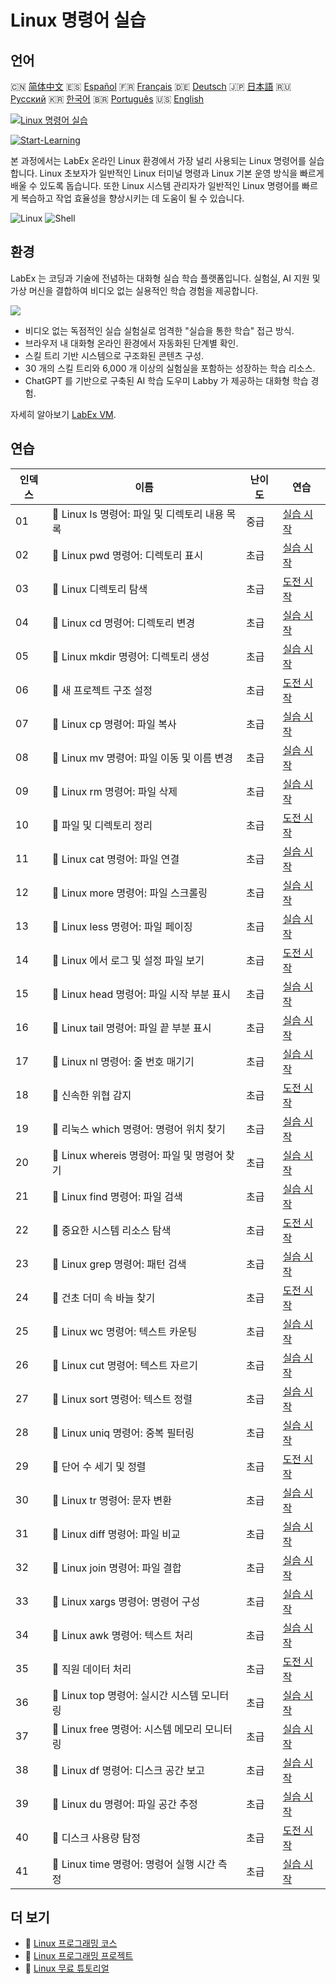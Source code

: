 # Linux 명령어 실습

## 언어

🇨🇳 [简体中文](README_zh.md) 🇪🇸 [Español](README_es.md) 🇫🇷 [Français](README_fr.md) 🇩🇪 [Deutsch](README_de.md) 🇯🇵 [日本語](README_ja.md) 🇷🇺 [Русский](README_ru.md) 🇰🇷 [한국어](README_ko.md) 🇧🇷 [Português](README_pt.md) 🇺🇸 [English](README.md) 

[![Linux 명령어 실습](https://cover-creator.labex.io/linux-basic-commands-practice-online.png?lang=ko)](https://labex.io/ko/courses/linux-basic-commands-practice-online)

[![Start-Learning](https://img.shields.io/badge/Start-Learning-whitesmoke?style=for-the-badge)](https://labex.io/ko/courses/linux-basic-commands-practice-online)

본 과정에서는 LabEx 온라인 Linux 환경에서 가장 널리 사용되는 Linux 명령어를 실습합니다. Linux 초보자가 일반적인 Linux 터미널 명령과 Linux 기본 운영 방식을 빠르게 배울 수 있도록 돕습니다. 또한 Linux 시스템 관리자가 일반적인 Linux 명령어를 빠르게 복습하고 작업 효율성을 향상시키는 데 도움이 될 수 있습니다.

![Linux](https://img.shields.io/badge/Linux-whitesmoke?style=for-the-badge&logo=linux)
![Shell](https://img.shields.io/badge/Shell-whitesmoke?style=for-the-badge&logo=shell)


## 환경

LabEx 는 코딩과 기술에 전념하는 대화형 실습 학습 플랫폼입니다. 실험실, AI 지원 및 가상 머신을 결합하여 비디오 없는 실용적인 학습 경험을 제공합니다.

![](https://tutorial-screenshot.getvm.io/images/vm-1725247253.png)

- 비디오 없는 독점적인 실습 실험실로 엄격한 "실습을 통한 학습" 접근 방식.
- 브라우저 내 대화형 온라인 환경에서 자동화된 단계별 확인.
- 스킬 트리 기반 시스템으로 구조화된 콘텐츠 구성.
- 30 개의 스킬 트리와 6,000 개 이상의 실험실을 포함하는 성장하는 학습 리소스.
- ChatGPT 를 기반으로 구축된 AI 학습 도우미 Labby 가 제공하는 대화형 학습 경험.

자세히 알아보기 [LabEx VM](https://support.labex.io/using-labex/virtual-machine).

## 연습

|   인덱스 | 이름                                           | 난이도   | 연습                                                                                                                              |
|----------|------------------------------------------------|----------|-----------------------------------------------------------------------------------------------------------------------------------|
|       01 | 📖 Linux ls 명령어: 파일 및 디렉토리 내용 목록 | 중급     | <a target='_blank' href='https://labex.io/ko/tutorials/linux-linux-ls-command-content-listing-219205'>실습 시작</a>               |
|       02 | 📖 Linux pwd 명령어: 디렉토리 표시             | 초급     | <a target='_blank' href='https://labex.io/ko/tutorials/linux-linux-pwd-command-directory-displaying-209734'>실습 시작</a>         |
|       03 | 🎯 Linux 디렉토리 탐색                         | 초급     | <a target='_blank' href='https://labex.io/ko/tutorials/linux-directory-navigation-387844'>도전 시작</a>                           |
|       04 | 📖 Linux cd 명령어: 디렉토리 변경              | 초급     | <a target='_blank' href='https://labex.io/ko/tutorials/linux-linux-cd-command-directory-changing-209733'>실습 시작</a>            |
|       05 | 📖 Linux mkdir 명령어: 디렉토리 생성           | 초급     | <a target='_blank' href='https://labex.io/ko/tutorials/linux-linux-mkdir-command-directory-creating-209739'>실습 시작</a>         |
|       06 | 🎯 새 프로젝트 구조 설정                       | 초급     | <a target='_blank' href='https://labex.io/ko/tutorials/linux-setting-up-a-new-project-structure-387859'>도전 시작</a>             |
|       07 | 📖 Linux cp 명령어: 파일 복사                  | 초급     | <a target='_blank' href='https://labex.io/ko/tutorials/linux-linux-cp-command-file-copying-209744'>실습 시작</a>                  |
|       08 | 📖 Linux mv 명령어: 파일 이동 및 이름 변경     | 초급     | <a target='_blank' href='https://labex.io/ko/tutorials/linux-linux-mv-command-file-moving-and-renaming-209743'>실습 시작</a>      |
|       09 | 📖 Linux rm 명령어: 파일 삭제                  | 초급     | <a target='_blank' href='https://labex.io/ko/tutorials/linux-linux-rm-command-file-removing-209741'>실습 시작</a>                 |
|       10 | 🎯 파일 및 디렉토리 정리                       | 초급     | <a target='_blank' href='https://labex.io/ko/tutorials/linux-organizing-files-and-directories-387877'>도전 시작</a>               |
|       11 | 📖 Linux cat 명령어: 파일 연결                 | 초급     | <a target='_blank' href='https://labex.io/ko/tutorials/linux-linux-cat-command-file-concatenating-210986'>실습 시작</a>           |
|       12 | 📖 Linux more 명령어: 파일 스크롤링            | 초급     | <a target='_blank' href='https://labex.io/ko/tutorials/linux-linux-more-command-file-scrolling-214299'>실습 시작</a>              |
|       13 | 📖 Linux less 명령어: 파일 페이징              | 초급     | <a target='_blank' href='https://labex.io/ko/tutorials/linux-linux-less-command-file-paging-214301'>실습 시작</a>                 |
|       14 | 🎯 Linux 에서 로그 및 설정 파일 보기           | 초급     | <a target='_blank' href='https://labex.io/ko/tutorials/linux-viewing-log-and-configuration-files-in-linux-387914'>도전 시작</a>   |
|       15 | 📖 Linux head 명령어: 파일 시작 부분 표시      | 초급     | <a target='_blank' href='https://labex.io/ko/tutorials/linux-linux-head-command-file-beginning-display-214302'>실습 시작</a>      |
|       16 | 📖 Linux tail 명령어: 파일 끝 부분 표시        | 초급     | <a target='_blank' href='https://labex.io/ko/tutorials/linux-linux-tail-command-file-end-display-214303'>실습 시작</a>            |
|       17 | 📖 Linux nl 명령어: 줄 번호 매기기             | 초급     | <a target='_blank' href='https://labex.io/ko/tutorials/linux-linux-nl-command-line-numbering-210988'>실습 시작</a>                |
|       18 | 🎯 신속한 위협 감지                            | 초급     | <a target='_blank' href='https://labex.io/ko/tutorials/linux-rapid-threat-detection-387930'>도전 시작</a>                         |
|       19 | 📖 리눅스 which 명령어: 명령어 위치 찾기       | 초급     | <a target='_blank' href='https://labex.io/ko/tutorials/linux-linux-which-command-command-locating-215210'>실습 시작</a>           |
|       20 | 📖 Linux whereis 명령어: 파일 및 명령어 찾기   | 초급     | <a target='_blank' href='https://labex.io/ko/tutorials/linux-linux-whereis-command-file-and-command-finding-215211'>실습 시작</a> |
|       21 | 📖 Linux find 명령어: 파일 검색                | 초급     | <a target='_blank' href='https://labex.io/ko/tutorials/linux-linux-find-command-file-searching-219191'>실습 시작</a>              |
|       22 | 🎯 중요한 시스템 리소스 탐색                   | 초급     | <a target='_blank' href='https://labex.io/ko/tutorials/linux-discover-critical-system-resources-388032'>도전 시작</a>             |
|       23 | 📖 Linux grep 명령어: 패턴 검색                | 초급     | <a target='_blank' href='https://labex.io/ko/tutorials/linux-linux-grep-command-pattern-searching-219192'>실습 시작</a>           |
|       24 | 🎯 건초 더미 속 바늘 찾기                      | 초급     | <a target='_blank' href='https://labex.io/ko/tutorials/linux-needle-in-the-haystack-388109'>도전 시작</a>                         |
|       25 | 📖 Linux wc 명령어: 텍스트 카운팅              | 초급     | <a target='_blank' href='https://labex.io/ko/tutorials/linux-linux-wc-command-text-counting-219200'>실습 시작</a>                 |
|       26 | 📖 Linux cut 명령어: 텍스트 자르기             | 초급     | <a target='_blank' href='https://labex.io/ko/tutorials/linux-linux-cut-command-text-cutting-219187'>실습 시작</a>                 |
|       27 | 📖 Linux sort 명령어: 텍스트 정렬              | 초급     | <a target='_blank' href='https://labex.io/ko/tutorials/linux-linux-sort-command-text-sorting-219196'>실습 시작</a>                |
|       28 | 📖 Linux uniq 명령어: 중복 필터링              | 초급     | <a target='_blank' href='https://labex.io/ko/tutorials/linux-linux-uniq-command-duplicate-filtering-219199'>실습 시작</a>         |
|       29 | 🎯 단어 수 세기 및 정렬                        | 초급     | <a target='_blank' href='https://labex.io/ko/tutorials/linux-word-count-and-sorting-388125'>도전 시작</a>                         |
|       30 | 📖 Linux tr 명령어: 문자 변환                  | 초급     | <a target='_blank' href='https://labex.io/ko/tutorials/linux-linux-tr-command-character-translating-219198'>실습 시작</a>         |
|       31 | 📖 Linux diff 명령어: 파일 비교                | 초급     | <a target='_blank' href='https://labex.io/ko/tutorials/linux-linux-diff-command-file-comparing-219189'>실습 시작</a>              |
|       32 | 📖 Linux join 명령어: 파일 결합                | 초급     | <a target='_blank' href='https://labex.io/ko/tutorials/linux-linux-join-command-file-joining-219193'>실습 시작</a>                |
|       33 | 📖 Linux xargs 명령어: 명령어 구성             | 초급     | <a target='_blank' href='https://labex.io/ko/tutorials/linux-linux-xargs-command-command-building-219201'>실습 시작</a>           |
|       34 | 📖 Linux awk 명령어: 텍스트 처리               | 초급     | <a target='_blank' href='https://labex.io/ko/tutorials/linux-linux-awk-command-text-processing-388493'>실습 시작</a>              |
|       35 | 🎯 직원 데이터 처리                            | 초급     | <a target='_blank' href='https://labex.io/ko/tutorials/linux-processing-employees-data-388132'>도전 시작</a>                      |
|       36 | 📖 Linux top 명령어: 실시간 시스템 모니터링    | 초급     | <a target='_blank' href='https://labex.io/ko/tutorials/linux-linux-top-command-real-time-system-monitoring-388500'>실습 시작</a>  |
|       37 | 📖 Linux free 명령어: 시스템 메모리 모니터링   | 초급     | <a target='_blank' href='https://labex.io/ko/tutorials/linux-linux-free-command-monitoring-system-memory-388496'>실습 시작</a>    |
|       38 | 📖 Linux df 명령어: 디스크 공간 보고           | 초급     | <a target='_blank' href='https://labex.io/ko/tutorials/linux-linux-df-command-disk-space-reporting-219188'>실습 시작</a>          |
|       39 | 📖 Linux du 명령어: 파일 공간 추정             | 초급     | <a target='_blank' href='https://labex.io/ko/tutorials/linux-linux-du-command-file-space-estimating-219190'>실습 시작</a>         |
|       40 | 🎯 디스크 사용량 탐정                          | 초급     | <a target='_blank' href='https://labex.io/ko/tutorials/linux-disk-usage-detective-388099'>도전 시작</a>                           |
|       41 | 📖 Linux time 명령어: 명령어 실행 시간 측정    | 초급     | <a target='_blank' href='https://labex.io/ko/tutorials/linux-linux-time-command-command-timing-219197'>실습 시작</a>              |

## 더 보기

- 🔗 [Linux 프로그래밍 코스](https://github.com/labex-labs/awesome-programming-courses)
- 🔗 [Linux 프로그래밍 프로젝트](https://github.com/labex-labs/awesome-programming-projects)
- 🔗 [Linux 무료 튜토리얼](https://github.com/labex-labs/linux-free-tutorials)

